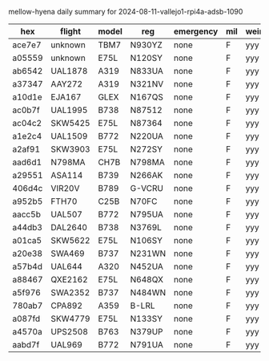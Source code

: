 mellow-hyena daily summary for 2024-08-11-vallejo1-rpi4a-adsb-1090

|hex|flight|model|reg|emergency|mil|weirdo|
|--|--|--|--|--|--|--|
|ace7e7|unknown|TBM7|N930YZ|none|F|yyy|
|a05559|unknown|E75L|N120SY|none|F|yyy|
|ab6542|UAL1878|A319|N833UA|none|F|yyy|
|a37347|AAY272|A319|N321NV|none|F|yyy|
|a10d1e|EJA167|GLEX|N167QS|none|F|yyy|
|ac0b7f|UAL1995|B738|N87512|none|F|yyy|
|ac04c2|SKW5425|E75L|N87364|none|F|yyy|
|a1e2c4|UAL1509|B772|N220UA|none|F|yyy|
|a2af91|SKW3903|E75L|N272SY|none|F|yyy|
|aad6d1|N798MA|CH7B|N798MA|none|F|yyy|
|a29551|ASA114|B739|N266AK|none|F|yyy|
|406d4c|VIR20V|B789|G-VCRU|none|F|yyy|
|a952b5|FTH70|C25B|N70FC|none|F|yyy|
|aacc5b|UAL507|B772|N795UA|none|F|yyy|
|a44db3|DAL2640|B738|N3769L|none|F|yyy|
|a01ca5|SKW5622|E75L|N106SY|none|F|yyy|
|a20e38|SWA469|B737|N231WN|none|F|yyy|
|a57b4d|UAL644|A320|N452UA|none|F|yyy|
|a88467|QXE2162|E75L|N648QX|none|F|yyy|
|a5f976|SWA2352|B737|N484WN|none|F|yyy|
|780ab7|CPA892|A359|B-LRL|none|F|yyy|
|a087fd|SKW4779|E75L|N133SY|none|F|yyy|
|a4570a|UPS2508|B763|N379UP|none|F|yyy|
|aabd7f|UAL969|B772|N791UA|none|F|yyy|
